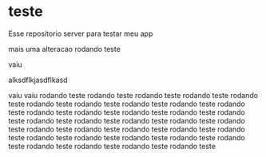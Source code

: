 # teste
Esse repositorio server para testar meu app

mais uma alteracao
rodando teste

vaiu

alksdflkjasdflkasd

vaiu
vaiu
rodando teste
rodando teste
rodando teste
rodando teste
rodando teste
rodando teste
rodando teste
rodando teste
rodando teste
rodando teste
rodando teste
rodando teste
rodando teste
rodando teste
rodando teste
rodando teste
rodando teste
rodando teste
rodando teste
rodando teste
rodando teste
rodando teste
rodando teste
rodando teste
rodando teste
rodando teste
rodando teste
rodando teste
rodando teste
rodando teste
rodando teste
rodando teste
rodando teste
rodando teste
